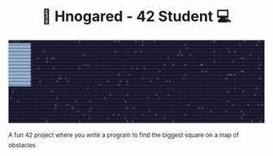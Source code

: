 <!--
**Hnogared/Hnogared** is a ✨ _special_ ✨ repository because its `README.md` (this file) appears on your GitHub profile.

Here are some ideas to get you started:

- 🔭 I’m currently working on ...
- 🌱 I’m currently learning ...
- 👯 I’m looking to collaborate on ...
- 🤔 I’m looking for help with ...
- 💬 Ask me about ...
- 📫 How to reach me: ...
- 😄 Pronouns: ...
- ⚡ Fun fact: ...
-->

<h1 align="center">👋 Hnogared - 42 Student 💻</h1>

![bsq gif](./src/images/bsq_seq.gif)

<sup>A fun 42 project where you write a program to find the biggest square on a map of obstacles</sup>
